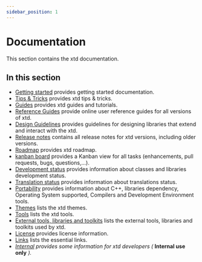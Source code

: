 ```yaml
---
sidebar_position: 1
---
```


# Documentation

This section contains the xtd documentation. ​

## In this section

- [Getting started](/docs/documentation/getting_started) provides getting started documentation.
- [Tips & Tricks](/docs/documentation/tips_and_tricks) provides xtd tips & tricks.
- [Guides](/docs/documentation/guides) provides xtd guides and tutorials.
- [Reference Guides](/docs/documentation/reference_guides) provide online user reference guides for all versions of xtd.
- [Design Guidelines](/docs/documentation/design_guidelines) provides guidelines for designing libraries that extend and interact with the xtd.
- [Release notes](/docs/documentation/release_notes) contains all release notes for xtd versions, including older versions.
- [Roadmap](/docs/documentation/roadmap) provides xtd roadmap.
- [kanban board](https://github.com/users/gammasoft71/projects/3) provides a Kanban view for all tasks (enhancements, pull requests, bugs, questions,...).
- [Development status](/docs/documentation/development_status) provides information about classes and libraries development status.
- [Translation status](/docs/documentation/translation_status) provides information about translations status.
- [Portability](/docs/documentation/portability) provides information about C++, libraries dependency, Operating System supported, Compilers and Development Environment tools.
- [Themes](/docs/documentation/themes) lists the xtd themes.
- [Tools](/docs/documentation/guides/Tools) lists the xtd tools.
- [External tools, libraries and toolkits](/docs/documentation/external_tools_libraries_and_toolkits) lists the external tools, libraries and toolkits used by xtd.
- [License](/docs/documentation/license) provides license information.
- [Links](/docs/documentation/links) lists the essential links.
- [*Internal*](/docs/documentation/internal) *provides some information for xtd developers (* **Internal use only** *).*
